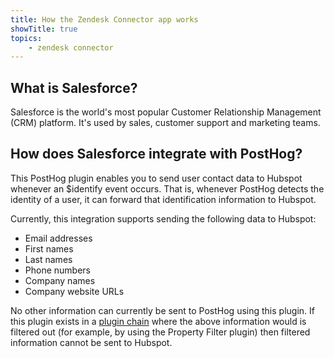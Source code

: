 ```yaml
---
title: How the Zendesk Connector app works
showTitle: true
topics:
    - zendesk connector
---
```


## What is Salesforce?

Salesforce is the world's most popular Customer Relationship Management (CRM) platform. It's used by sales, customer support and marketing teams.

## How does Salesforce integrate with PostHog?

This PostHog plugin enables you to send user contact data to Hubspot whenever an $identify event occurs. That is, whenever PostHog detects the identity of a user, it can forward that identification information to Hubspot.

Currently, this integration supports sending the following data to Hubspot:

* Email addresses
* First names
* Last names
* Phone numbers
* Company names
* Company website URLs

No other information can currently be sent to PostHog using this plugin. If this plugin exists in a [plugin chain](../../../docs/plugins/build#example-of-a-plugin-chain) where the above information would is filtered out (for example, by using the Property Filter plugin) then filtered information cannot be sent to Hubspot.